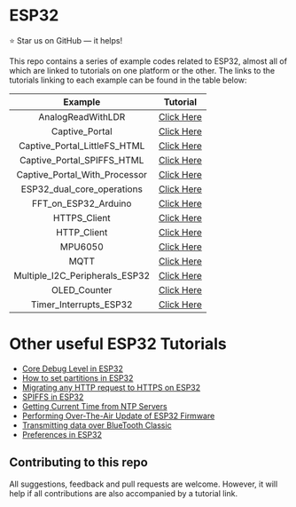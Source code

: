 # ESP32

:star: Star us on GitHub — it helps!  

This repo contains a series of example codes related to ESP32, almost all of which are linked to tutorials on one platform or the other. The links to the tutorials linking to each example can be found in the table below:


| Example | Tutorial |
| :---: | :---:  |
| AnalogReadWithLDR | [Click Here](https://www.tutorialspoint.com/esp32_for_iot/interfacing_esp32_with_analog_sensors.htm) |
| Captive_Portal | [Click Here](https://iotespresso.com/create-captive-portal-using-esp32/) |
| Captive_Portal_LittleFS_HTML | [Click Here](https://iotespresso.com/esp32-captive-portal-fetching-html-using-littlefs/) |
| Captive_Portal_SPIFFS_HTML | [Click Here](https://iotespresso.com/esp32-captive-portal-fetching-html-from-spiffs/) |
| Captive_Portal_With_Processor | [Click Here](https://iotespresso.com/display-dynamic-webpages-with-esp32/) |
| ESP32_dual_core_operations | [Click Here](https://www.tutorialspoint.com/esp32_for_iot/esp32_for_iot_setting_up_rtos_for_dual_core_and_multi_threaded_operation.htm) |
| FFT_on_ESP32_Arduino | [Click Here](https://medium.com/swlh/how-to-perform-fft-onboard-esp32-and-get-both-frequency-and-amplitude-45ec5712d7da) |
| HTTPS_Client | [Click Here](https://www.tutorialspoint.com/esp32_for_iot/esp32_for_iot_transmitting_data_over_wifi_using_https.htm) |
| HTTP_Client | [Click Here](https://www.tutorialspoint.com/esp32_for_iot/esp32_for_iot_transmitting_data_over_wifi_using_http.htm) |
| MPU6050 | [Click Here](https://www.tutorialspoint.com/esp32_for_iot/interfacing_esp32_with_mpu6050.htm) |
| MQTT | [Click Here](https://www.tutorialspoint.com/esp32_for_iot/esp32_for_iot_transmitting_data_over_wifi_using_mqtt.htm) |
| Multiple_I2C_Peripherals_ESP32 | [Click Here](https://iotespresso.com/multiple-i2c-peripherals-with-esp32/) |
| OLED_Counter | [Click Here](https://www.tutorialspoint.com/esp32_for_iot/interfacing_oled_display_with_esp32.htm) |
| Timer_Interrupts_ESP32 | [Click Here](https://iotespresso.com/timer-interrupts-with-esp32/) |

# Other useful ESP32 Tutorials
- [Core Debug Level in ESP32](https://iotespresso.com/core-debug-level-in-esp32/)
- [How to set partitions in ESP32](https://iotespresso.com/how-to-set-partitions-in-esp32/)
- [Migrating any HTTP request to HTTPS on ESP32](https://medium.com/@sanghviyash6/migrating-any-http-request-to-https-on-esp32-5545a6de7845)
- [SPIFFS in ESP32](https://www.tutorialspoint.com/esp32_for_iot/esp32_for_iot_spiffs_storage.htm)
- [Getting Current Time from NTP Servers](https://www.tutorialspoint.com/esp32_for_iot/esp32_for_iot_getting_current_time_using_ntp_client.htm)
- [Performing Over-The-Air Update of ESP32 Firmware](https://www.tutorialspoint.com/esp32_for_iot/performing_the_over_the_air_update_of_esp32_firmware.htm)
- [Transmitting data over BlueTooth Classic](https://www.tutorialspoint.com/esp32_for_iot/esp32_for_iot_transmitting_data_over_bluetooth.htm)
- [Preferences in ESP32](https://www.tutorialspoint.com/esp32_for_iot/esp32_for_iot_preferences.htm)



## Contributing to this repo
All suggestions, feedback and pull requests are welcome. However, it will help if all contributions are also accompanied by a tutorial link.


